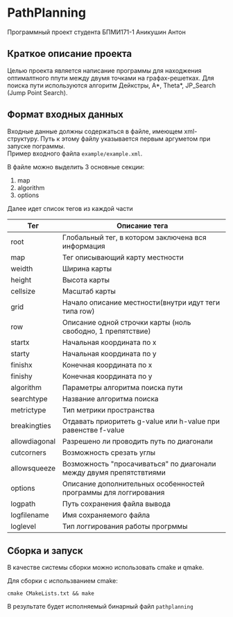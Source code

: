 # PathPlanning
Программный проект студента БПМИ171-1 Аникушин Антон

## Краткое описание проекта
Целью проекта является написание программы для находжения оптималтного ппути между двумя точками на графах-решетках. Для поиска пути используются алгоритм Дейкстры, A\*, Theta\*, JP_Search (Jump Point Search).

## Формат входных данных
Входные данные должны содержаться в файле, имеющем xml-структуру. 
Путь к этому файлу указывается первым аргуметом при запуске пограммы.\
Пример входного файла `example/example.xml`. 

В файле можно выделить 3 основные секции:
1. map
2. algorithm
3. options

Далее идет список тегов из  каждой части

| Тег           | Описание тега                                                       |
|---------------|---------------------------------------------------------------------|
| root          | Глобальный тег, в котором заключена вся информация                  |
| map           | Тег описывающий карту местности                                     |
| weidth        | Ширина карты                                                        |
| height        | Высота карты                                                        |
| cellsize      | Масштаб карты                                                       |
| grid          | Начало описание местности(внутри идут теги типа row)                |
| row           | Описание одной строчки карты (ноль свободно, 1 препятствие)         |
| startx        | Начальная координата по x                                           |
| starty        | Начальная координата по y                                           |
| finishx       | Конечная координата по x                                            |
| finishy       | Конечная координата по y                                            |
| algorithm     | Параметры алгоритма поиска пути                                     |
| searchtype    | Название алгоритма поиска                                           |
| metrictype    | Тип метрики пространства                                            |
| breakingties  | Отдавать приоритеть g-value или h-value при равенстве f-value       |
| allowdiagonal | Разрешено ли проводить путь по диагонали                            |
| cutcorners    | Возможность срезать углы                                            |
| allowsqueeze  | Возможность "просачиваться" по диагонали между двумя препятствтиями |
| options       | Описание дополнительных особенностей программы для логгирования     |
| logpath       | Путь сохранения файла вывода                                        |
| logfilename   | Имя сохраняемого файла                                              |
| loglevel      | Тип логгирования работы прогрммы                                    |


## Сборка и запуск
В качестве системы сборки можно использовать cmake и qmake.

Для сборки с использванием cmake:
```
cmake CMakeLists.txt && make
```
В результате будет исполняемый бинарный файл `pathplanning`
